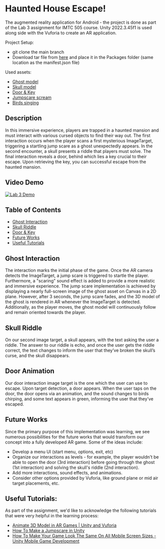# Haunted House Escape!
The augmented reality application for Android - the project is done as part of the Lab 3 assignment for IMTC 505 course.
Unity 2022.3.45f1 is used along side with the Vuforia to create an AR application.

Project Setup:
- git clone the main branch
- Download tar file from [here](https://ubcca-my.sharepoint.com/personal/rishav_banerjee_ubc_ca/_layouts/15/onedrive.aspx?web=1&FolderCTID=0x01200065E0FC61426B254A8E0113D801234410&id=%2Fpersonal%2Frishav%5Fbanerjee%5Fubc%5Fca%2FDocuments%2FIMTC%20505%20%28%2724%29%2FARcheologists%2FLab%203%20Assignment) and place it in the Packages folder (same location as the manifest.json file)

Used assets:
- [Ghost model](https://poly.pizza/m/Iip30bDHmu)
- [Skull model](https://poly.pizza/m/EAsVEJwsv7)
- [Door & Key](https://assetstore.unity.com/packages/tools/physics/interactive-physical-door-pack-163249)
- [Jumpscare scream](https://pixabay.com/sound-effects/cartoon-scream-1-6835/)
- [Birds singing](https://pixabay.com/sound-effects/birds-singing-nature-sounds-8001/)

## Description
In this immersive experience, players are trapped in a haunted mansion and must interact with various cursed objects to find their way out. The first interaction occurs when the player scans a first mysterious ImageTarget, triggering a startling jump scare as a ghost unexpectedly appears. In the second encounter, a skull presents a riddle that players must solve. The final interaction reveals a door, behind which lies a key crucial to their escape. Upon retrieving the key, you can successful escape from the haunted mansion.

 ## Video Demo
[![Lab 3 Demo](https://img.youtube.com/vi/pSJjJyXLfZ8/0.jpg)](https://youtube.com/shorts/pSJjJyXLfZ8?feature=share)

## Table of Contents
- [Ghost Interaction](#ghost-interaction)
- [Skull Riddle](#skull-riddle)
- [Door & Key](#door-animation)
- [Future Works](#future-works)
- [Useful Tutorials](#useful-tutorials)

## Ghost Interaction
The interaction marks the initial phase of the game. Once the AR camera detects the ImageTarget, a jump scare is triggered to startle the player. Furthermore, a "scaring" sound effect is added to provide a more realistic and immersive experience. The jump scare implementation is achieved by displaying a nearly full-screen image of the ghost asset on Canvas in a 2D plane. However, after 3 seconds, the jump scare fades, and the 3D model of the ghost is rendered in AR whenever the ImageTarget is detected. Additionally, as the player moves, the ghost model will continuously follow and remain oriented towards the player.  

## Skull Riddle
On our second image target, a skull appears, with the text asking the user a riddle. The answer to our riddle is echo, and once the user gets the riddle correct, the text changes to inform the user that they’ve broken the skull’s curse, and the skull disappears. 

## Door Animation
Our door interaction image target is the one which the user can use to escape. Upon target detection, a door appears. When the user taps on the door, the door opens via an animation, and the sound changes to birds chirping, and some text appears in green, informing the user that they’ve escaped.  

## Future Works
Since the primary purpose of this implementation was learning, we see numerous possibilities for the future works that would transform our concept into a fully developed AR game. Some of the ideas include:
- Develop a menu UI (start menu, options, exit, etc)
- Organize our interactions as levels - for example, the player wouldn't be able to open the door (3rd interaction) before going through the ghost (1st interaction) and solving the skull's riddle (2nd interaction).
- Add more interactions, sound effects, and animations.
- Consider other options provided by Vuforia, like ground plane or mid air target placements, etc.

## Useful Tutorials:
As part of the assignment, we'd like to acknowledge the following tutorials that were very helpful in the learning process: 
- [Animate 3D Model in AR Games | Unity and Vuforia](https://www.youtube.com/watch?v=lCu4z7CNELA)
- [How To Make a Jumpscare in Unity](https://www.youtube.com/watch?v=peNVI0O9mxY)
- [How To Make Your Game Look The Same On All Mobile Screen Sizes - Unity Mobile Game Development](https://www.youtube.com/watch?v=KxwxZea0KAg)
